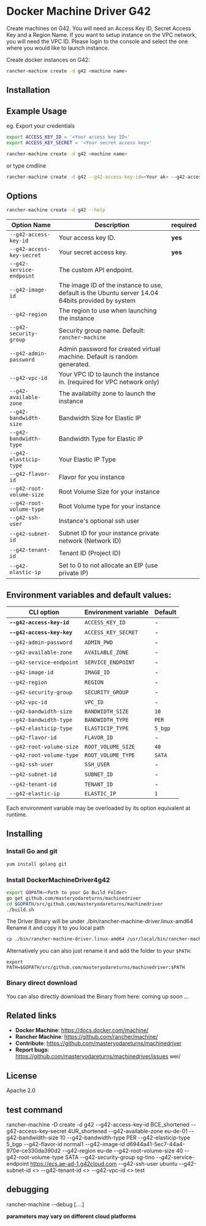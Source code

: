 # Docker Machine Driver G42
Create machines on G42. You will need an Access Key ID, Secret Access Key and a Region Name. If you want to setup instance on the VPC network, you will need the VPC ID. Please login to the console and select the one where you would like to launch instance.

Create docker instances on G42:
```bash
rancher-machine create -d g42 <machine name>
```

## Installation


## Example Usage
eg. Export your credentials
```bash
export ACCESS_KEY_ID = '<Your access key ID>'
export ACCESS_KEY_SECRET = '<Your secret access key>'

rancher-machine create -d g42 <machine name>
```
or type cmdline
```bash
rancher-machine create -d g42 --g42-access-key-id=<Your ak> --g42-access-key-secret=<Your sk> --g42-security-group=<Security group name> --g42-tenant-id=<Your tenant ID> --g42-region=<Region name> --g42-vpc-id=<Your VPC ID> --g42-flavor-id=<instance flavor ID> --g42-image-id=<Guest OS image ID> --g42-subnet-id=<Your subnet ID> --g42-admin-password=<instance login password> --g42-available-zone=<available zone name> <machine name>
```

## Options
```bash
rancher-machine create -d g42 --help
```
Option Name                                          | Description                                         | required 
------------------------------------------------------|----------------------------------------------------|----|
``--g42-access-key-id`` | Your access key ID.  |**yes**|
``--g42-access-key-secret``|Your secret access key.| **yes** |
``--g42-service-endpoint``|The custom API endpoint.| |
``--g42-image-id``| The image ID of the instance to use, default is the Ubuntu server 14.04 64bits provided by system||
``--g42-region``| The region to use when launching the instance||
``--g42-security-group``| Security group name. Default: `rancher-machine`||
``--g42-admin-password``| Admin password for created virtual machine. Default is random generated.||
``--g42-vpc-id``| Your VPC ID to launch the instance in. (required for VPC network only)||
``--g42-available-zone``| The availabilty zone to launch the instance||
``--g42-bandwidth-size``|Bandwidth Size for Elastic IP||
``--g42-bandwidth-type``|Bandwidth Type for Elastic IP||
``--g42-elasticip-type``|Your Elastic IP Type||
``--g42-flavor-id``|Flavor for you instance||
``--g42-root-volume-size``|Root Volume Size for your instance||
``--g42-root-volume-type``|Root Volume type for your instance||
``--g42-ssh-user``|Instance's optional ssh user||
``--g42-subnet-id``|Subnet ID for your instance private network (Network ID)||
``--g42-tenant-id``|Tenant ID (Project ID)||
``--g42-elastic-ip``|Set to 0 to not allocate an EIP (use private IP)||


## Environment variables and default values:

| CLI option                          | Environment variable        | Default          |
|-------------------------------------|-----------------------------|------------------|
| **`--g42-access-key-id`**	          | `ACCESS_KEY_ID`	            | -                |
| **`--g42-access-key-key`**	      | `ACCESS_KEY_SECRET`	        | -                |
| `--g42-admin-password`	          | `ADMIN_PWD`		            | -                |
| `--g42-available-zone`	          | `AVAILABLE_ZONE`	        | -                |
| `--g42-service-endpoint`	          | `SERVICE_ENDPOINT`	        | -                |
| `--g42-image-id`		              | `IMAGE_ID`		            | -                |
| `--g42-region`		              | `REGION`		            | -                |
| `--g42-security-group`	          | `SECURITY_GROUP`	        | -                |
| `--g42-vpc-id`		              | `VPC_ID`		            | -                |
| `--g42-bandwidth-size`	          | `BANDWIDTH_SIZE`	        | `10`             |
| `--g42-bandwidth-type`	          | `BANDWIDTH_TYPE`	        | `PER`            |
| `--g42-elasticip-type`	          | `ELASTICIP_TYPE`	        | `5_bgp`          |
| `--g42-flavor-id`		              | `FLAVOR_ID`		            | -                |
| `--g42-root-volume-size`	          | `ROOT_VOLUME_SIZE`	        | `40`             |
| `--g42-root-volume-type`	          | `ROOT_VOLUME_TYPE`	        | `SATA`           |
| `--g42-ssh-user`		              | `SSH_USER`		            | -                |
| `--g42-subnet-id`		              | `SUBNET_ID`		            | -                |
| `--g42-tenant-id`		              | `TENANT_ID`		            | -                |
| `--g42-elastic-ip`		          | `ELASTIC_IP`		        | `1`                |

Each environment variable may be overloaded by its option equivalent at runtime.

## Installing
### Install Go and git
```bash
yum install golang git
```
### Install DockerMachineDriver4g42
```bash
export GOPATH=<Path to your Go Build Folder>
go get github.com/masteryodareturns/machinedriver
cd $GOPATH/src/github.com/masteryodareturns/machinedriver
./build.sh
```
The Driver Binary will be under ./bin/rancher-machine-driver.linux-amd64
Rename it and copy it to you local path
```bash
cp ./bin/rancher-machine-driver.linux-amd64 /usr/local/bin/rancher-machine-driver-g42
```

Alternatively you can also just rename it and add the folder to your ```$PATH```:
```
export PATH=$GOPATH/src/github.com/masteryodareturns/machinedriver:$PATH
```

### Binary direct download
You can also directly download the Binary from here:
coming up soon ...


## Related links

- **Docker Machine**: https://docs.docker.com/machine/
- **Rancher Machine**: https://github.com/rancher/machine/
- **Contribute**: https://github.com/masteryodareturns/machinedriver
- **Report bugs**: https://github.com/masteryodareturns/machinedriver/issues
wei/
## License
Apache 2.0

## test command
rancher-machine -D create -d g42 --g42-access-key-id BCE_shortened --g42-access-key-secret 4UR_shortened --g42-available-zone eu-de-01 --g42-bandwidth-size 10 --g42-bandwidth-type PER --g42-elasticip-type 5_bgp --g42-flavor-id normal1 --g42-image-id d6944a41-5ec7-44a4-970e-ce330da390d2 --g42-region eu-de --g42-root-volume-size 40 --g42-root-volume-type SATA --g42-security-group sg-tino --g42-service-endpoint https://ecs.ae-ad-1.g42cloud.com --g42-ssh-user ubuntu --g42-subnet-id <> --g42-tenant-id <> --g42-vpc-id <> test

## debugging
rancher-machine --debug [....]

**parameters may vary on different cloud platforms**
